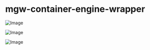 mgw-container-engine-wrapper
=======

![Image](https://img.shields.io/github/v/tag/SENERGY-Platform/mgw-container-engine-wrapper?filter=v%2A&label=release)

![Image](https://img.shields.io/github/v/tag/SENERGY-Platform/mgw-container-engine-wrapper?filter=lib%2A&label=latest)

![Image](https://img.shields.io/github/v/tag/SENERGY-Platform/mgw-container-engine-wrapper?filter=client%2A&label=latest)
